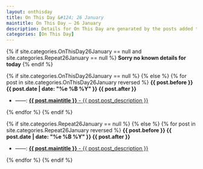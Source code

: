 ```yaml
---
layout: onthisday
title: On This Day &#124; 26 January
maintitle: On This Day — 26 January
description: Details for On This Day are genarated by the posts added to the website so the content is subject to changes/updates over time.
categories: [On This Day]
---
```


{% if site.categories.OnThisDay26January == null and site.categories.Repeat26January == null %}
<strong>Sorry no known details for today</strong>
{% endif %}

{% if site.categories.OnThisDay26January == null %}
{% else %}
{% for post in site.categories.OnThisDay26January reversed %}
<strong>{{ post.before }} {{ post.date | date: "%e %B %Y" }} {{ post.after }}</strong>
<ul>
<li> ——: <a href="{{ post.url }}"><strong>{{ post.maintitle }}</strong> - {{ post.post_description }}</a></li>
</ul>
{% endfor %}
{% endif %}

{% if site.categories.Repeat26January == null %}
{% else %}
{% for post in site.categories.Repeat26January reversed %}
<strong>{{ post.before }} {{ post.date | date: "%e %B %Y" }} {{ post.after }}</strong>
<ul>
<li> ——: <a href="{{ post.url }}"><strong>{{ post.maintitle }}</strong> - {{ post.post_description }}</a></li>
</ul>
{% endfor %}
{% endif %}
